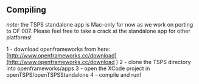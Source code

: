 Compiling
------------
*note:* the TSPS standalone app is Mac-only for now as we work on porting to OF 007. Please feel free to take a 
crack at the standalone app for other platforms!

1 - download openframeworks from here: [http://www.openframeworks.cc/download](http://www.openframeworks.cc/download )
2 - clone the TSPS directory into openframeworks/apps
3 - open the XCode project in openTSPS/openTSPSStandalone
4 - compile and run!